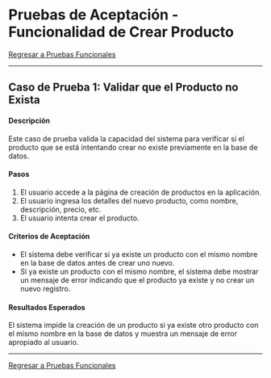 # Pruebas de Aceptación - Funcionalidad de Crear Producto

[Regresar a Pruebas Funcionales](../test.md)

---

## Caso de Prueba 1: Validar que el Producto no Exista

#### Descripción
Este caso de prueba valida la capacidad del sistema para verificar si el producto que se está intentando crear no existe previamente en la base de datos.

#### Pasos
1. El usuario accede a la página de creación de productos en la aplicación.
2. El usuario ingresa los detalles del nuevo producto, como nombre, descripción, precio, etc.
3. El usuario intenta crear el producto.

#### Criterios de Aceptación
- El sistema debe verificar si ya existe un producto con el mismo nombre en la base de datos antes de crear uno nuevo.
- Si ya existe un producto con el mismo nombre, el sistema debe mostrar un mensaje de error indicando que el producto ya existe y no crear un nuevo registro.

#### Resultados Esperados
El sistema impide la creación de un producto si ya existe otro producto con el mismo nombre en la base de datos y muestra un mensaje de error apropiado al usuario.

---

[Regresar a Pruebas Funcionales](../test.md)